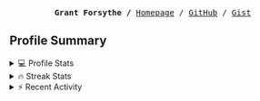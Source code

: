 <p><pre align="center"><strong>Grant Forsythe /</strong> <a href="https://www.grantwforsythe.com/">Homepage</a> / <a href="https://github.com/grantwforsythe">GitHub</a> / <a href="https://gist.github.com/grantwforsythe">Gist</a></pre></p>
 
<h2 align="left">Profile Summary</h2>
<details>
    <summary>💻 Profile Stats</summary>
    <div align="center">
        <img alt="GitHub stats" src="https://github-readme-stats.vercel.app/api?username=grantwforsythe&count_private=true&show_icons=true&hide=stars&border_radius=7&include_all_commits=true&hide_rank=true&custom_title=Grant%27s%20GitHub%20Stats">
        <img alt="Top languages" src="https://github-readme-stats.vercel.app/api/top-langs/?username=grantwforsythe&hide=jupyter+notebook,vim+script&layout=compact&langs_count=6">
    </div>
    <p style="font-size: 11px;" align="center">
        <strong>Note:</strong> Top languages is only a metric of the languages my public code consists of and doesn't reflect experience or skill level.
    </p>
</details>

<details>
    <summary>🔥 Streak Stats</summary>
        <div align="center">
            <img alt="Streak stats" src="https://github-readme-streak-stats.herokuapp.com/?user=grantwforsythe">
        </div>
</details>

 <details>
    <summary>⚡ Recent Activity</summary>
    
  <!--START_SECTION:activity-->
1. 🎉 Merged PR [#11](https://github.com/grantwforsythe/custom-reports-for-ynab/pull/11) in [grantwforsythe/custom-reports-for-ynab](https://github.com/grantwforsythe/custom-reports-for-ynab)
2. 💪 Opened PR [#11](https://github.com/grantwforsythe/custom-reports-for-ynab/pull/11) in [grantwforsythe/custom-reports-for-ynab](https://github.com/grantwforsythe/custom-reports-for-ynab)
3. 🎉 Merged PR [#9](https://github.com/grantwforsythe/custom-reports-for-ynab/pull/9) in [grantwforsythe/custom-reports-for-ynab](https://github.com/grantwforsythe/custom-reports-for-ynab)
4. 💪 Opened PR [#9](https://github.com/grantwforsythe/custom-reports-for-ynab/pull/9) in [grantwforsythe/custom-reports-for-ynab](https://github.com/grantwforsythe/custom-reports-for-ynab)
5. 💪 Opened PR [#1474](https://github.com/devlooped/moq/pull/1474) in [devlooped/moq](https://github.com/devlooped/moq)
  <!--END_SECTION:activity-->
    
 </details>
